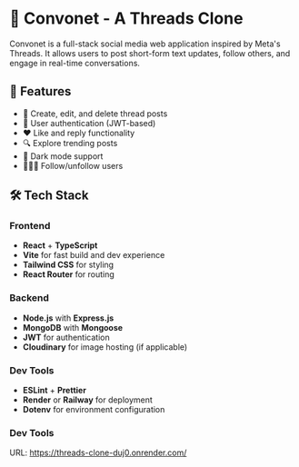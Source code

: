 # 🧵 Convonet - A Threads Clone

Convonet is a full-stack social media web application inspired by Meta's Threads. It allows users to post short-form text updates, follow others, and engage in real-time conversations.

## 🚀 Features

- 📝 Create, edit, and delete thread posts
- 👥 User authentication (JWT-based)
- ❤️ Like and reply functionality
- 🔍 Explore trending posts
- 🌙 Dark mode support
- 🧑‍🤝‍🧑 Follow/unfollow users

## 🛠️ Tech Stack

### Frontend
- **React** + **TypeScript**
- **Vite** for fast build and dev experience
- **Tailwind CSS** for styling
- **React Router** for routing

### Backend
- **Node.js** with **Express.js**
- **MongoDB** with **Mongoose**
- **JWT** for authentication
- **Cloudinary** for image hosting (if applicable)

### Dev Tools
- **ESLint** + **Prettier**
- **Render** or **Railway** for deployment
- **Dotenv** for environment configuration

### Dev Tools
URL: https://threads-clone-duj0.onrender.com/
